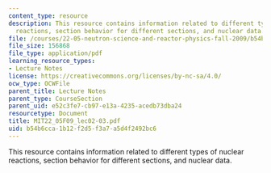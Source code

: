 ```yaml
---
content_type: resource
description: This resource contains information related to different types of nuclear
  reactions, section behavior for different sections, and nuclear data.
file: /courses/22-05-neutron-science-and-reactor-physics-fall-2009/b54b6cca1b12f2d5f3a7a5d4f2492bc6_MIT22_05F09_lec02-03.pdf
file_size: 156868
file_type: application/pdf
learning_resource_types:
- Lecture Notes
license: https://creativecommons.org/licenses/by-nc-sa/4.0/
ocw_type: OCWFile
parent_title: Lecture Notes
parent_type: CourseSection
parent_uid: e52c3fe7-cb97-e13a-4235-acedb73dba24
resourcetype: Document
title: MIT22_05F09_lec02-03.pdf
uid: b54b6cca-1b12-f2d5-f3a7-a5d4f2492bc6
---
```

This resource contains information related to different types of nuclear reactions, section behavior for different sections, and nuclear data.